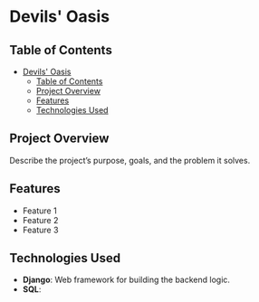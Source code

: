 # Devils' Oasis

## Table of Contents

- [Devils' Oasis](#devils-oasis)
  - [Table of Contents](#table-of-contents)
  - [Project Overview](#project-overview)
  - [Features](#features)
  - [Technologies Used](#technologies-used)

## Project Overview

Describe the project’s purpose, goals, and the problem it solves.

## Features


- Feature 1
- Feature 2
- Feature 3

## Technologies Used

- **Django**: Web framework for building the backend logic.
- **SQL**: 
